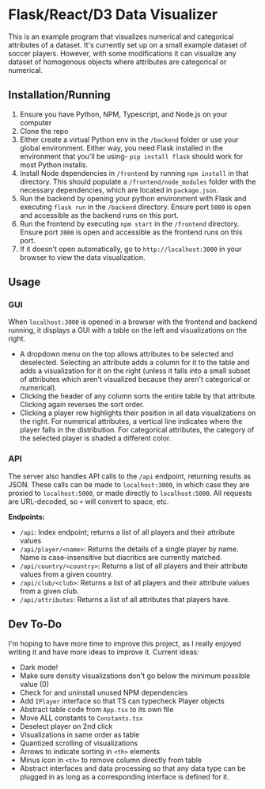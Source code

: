# Flask/React/D3 Data Visualizer
This is an example program that visualizes numerical and categorical attributes of a dataset. It's currently set up on a small example dataset of soccer players. However, with some modifications it can visualize any dataset of homogenous objects where attributes are categorical or numerical.

## Installation/Running
1. Ensure you have Python, NPM, Typescript, and Node.js on your computer
2. Clone the repo
3. Either create a virtual Python env in the `/backend` folder or use your global environment. Either way, you need Flask installed in the environment that you'll be using- `pip install flask` should work for most Python installs.
4. Install Node dependencies in `/frontend` by running `npm install` in that directory. This should populate a `/frontend/node_modules` folder with the necessary dependencies, which are located in `package.json`.
5. Run the backend by opening your python environment with Flask and executing `flask run` in the `/backend` directory. Ensure port `5000` is open and accessible as the backend runs on this port.
6. Run the frontend by executing `npm start` in the `/frontend` directory. Ensure port `3000` is open and accessible as the frontend runs on this port.
7. If it doesn't open automatically, go to `http://localhost:3000` in your browser to view the data visualization.

## Usage

### GUI
When `localhost:3000` is opened in a browser with the frontend and backend running, it displays a GUI with a table on the left and visualizations on the right. 
- A dropdown menu on the top allows attributes to be selected and deselected. Selecting an attribute adds a column for it to the table and adds a visualization for it on the right (unless it falls into a small subset of attributes which aren't visualized because they aren't categorical or numerical). 
- Clicking the header of any column sorts the entire table by that attribute. Clicking again reverses the sort order. 
- Clicking a player row highlights their position in all data visualizations on the right. For numerical attributes, a vertical line indicates where the player falls in the distribution. For categorical attributes, the category of the selected player is shaded a different color.

### API
The server also handles API calls to the `/api` endpoint, returning results as JSON. These calls can be made to `localhost:3000`, in which case they are proxied to `localhost:5000`, or made directly to `localhost:5000`. All requests are URL-decoded, so `+` will convert to space, etc.

**Endpoints:**
- `/api`: Index endpoint; returns a list of all players and their attribute values
- `/api/player/<name>`: Returns the details of a single player by name. Name is case-insensitive but diacritics are currently matched.
- `/api/country/<country>`: Returns a list of all players and their attribute values from a given country.
- `/api/club/<club>`: Returns a list of all players and their attribute values from a given club.
- `/api/attributes`: Returns a list of all attributes that players have.

## Dev To-Do
I'm hoping to have more time to improve this project, as I really enjoyed writing it and have more ideas to improve it. Current ideas:
- Dark mode!
- Make sure density visualizations don't go below the minimum possible value (0)
- Check for and uninstall unused NPM dependencies
- Add `IPlayer` interface so that TS can typecheck Player objects
- Abstract table code from `App.tsx` to its own file
- Move ALL constants to `Constants.tsx`
- Deselect player on 2nd click
- Visualizations in same order as table
- Quantized scrolling of visualizations
- Arrows to indicate sorting in `<th>` elements
- Minus icon in `<th>` to remove column directly from table
- Abstract interfaces and data processing so that any data type can be plugged in as long as a corresponding interface is defined for it.
